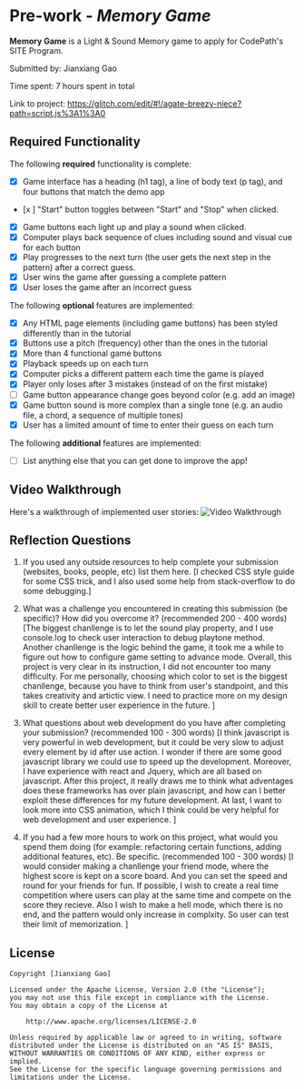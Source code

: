 # Pre-work - *Memory Game*

**Memory Game** is a Light & Sound Memory game to apply for CodePath's SITE Program. 

Submitted by: Jianxiang Gao

Time spent: 7 hours spent in total

Link to project: https://glitch.com/edit/#!/agate-breezy-niece?path=script.js%3A1%3A0 

## Required Functionality

The following **required** functionality is complete:

* [x] Game interface has a heading (h1 tag), a line of body text (p tag), and four buttons that match the demo app
* [x ] "Start" button toggles between "Start" and "Stop" when clicked. 
* [x] Game buttons each light up and play a sound when clicked. 
* [x] Computer plays back sequence of clues including sound and visual cue for each button
* [x] Play progresses to the next turn (the user gets the next step in the pattern) after a correct guess. 
* [x] User wins the game after guessing a complete pattern
* [x] User loses the game after an incorrect guess

The following **optional** features are implemented:

* [x] Any HTML page elements (including game buttons) has been styled differently than in the tutorial
* [x] Buttons use a pitch (frequency) other than the ones in the tutorial
* [x] More than 4 functional game buttons
* [x] Playback speeds up on each turn
* [x] Computer picks a different pattern each time the game is played
* [x] Player only loses after 3 mistakes (instead of on the first mistake)
* [ ] Game button appearance change goes beyond color (e.g. add an image)
* [x] Game button sound is more complex than a single tone (e.g. an audio file, a chord, a sequence of multiple tones)
* [x] User has a limited amount of time to enter their guess on each turn

The following **additional** features are implemented:

- [ ] List anything else that you can get done to improve the app!

## Video Walkthrough

Here's a walkthrough of implemented user stories:
<img src='https://i.imgur.com/FMI3qss.gif' title='Video Walkthrough' width='' alt='Video Walkthrough' />


## Reflection Questions
1. If you used any outside resources to help complete your submission (websites, books, people, etc) list them here. 
[I checked CSS style guide for some CSS trick, and I also used some help from stack-overflow to do some debugging.]

2. What was a challenge you encountered in creating this submission (be specific)? How did you overcome it? (recommended 200 - 400 words) 
[The biggest chanllenge is to let the sound play property, and I use console.log to check user interaction to debug playtone method. Another chanllenge is the logic behind the game, it took me a while to figure out how to configure game setting to advance mode. Overall, this project is very clear in its instruction, I did not encounter too many difficulty. For me personally, choosing which color to set is the biggest chanllenge, because you have to think from user's standpoint, and this takes creativity and artictic view. I need to practice more on my design skill to create better user experience in the future. ]

3. What questions about web development do you have after completing your submission? (recommended 100 - 300 words) 
[I think javascript is very powerful in web development, but it could be very slow to adjust every element by id after use action. I wonder if there are some good javascript library we could use to speed up the development. Moreover, I have experience with react and Jquery, which are all based on javascript. After this project, it really draws me to think what adventages does these frameworks has over plain javascript, and how can I better exploit these differences for my future development. At last, I want to look more into CSS animation, which I think could be very helpful for web development and user experience. ]

4. If you had a few more hours to work on this project, what would you spend them doing (for example: refactoring certain functions, adding additional features, etc). Be specific. (recommended 100 - 300 words) 
[I would consider making a chanllenge your friend mode, where the highest score is kept on a score board. And you can set the speed and round for your friends for fun. If possible, I wish to create a real time competition where users can play at the same time and compete on the score they recieve. Also I wish to make a hell mode, which there is no end, and the pattern would only increase in complxity. So user can test their limit of memorization. ]



## License

    Copyright [Jianxiang Gao]

    Licensed under the Apache License, Version 2.0 (the "License");
    you may not use this file except in compliance with the License.
    You may obtain a copy of the License at

        http://www.apache.org/licenses/LICENSE-2.0

    Unless required by applicable law or agreed to in writing, software
    distributed under the License is distributed on an "AS IS" BASIS,
    WITHOUT WARRANTIES OR CONDITIONS OF ANY KIND, either express or implied.
    See the License for the specific language governing permissions and
    limitations under the License.
